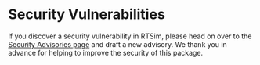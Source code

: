 # Security Vulnerabilities

If you discover a security vulnerability in RTSim, please head on
over to the [Security Advisories page][advisories] and
draft a new advisory.  We thank you in advance for helping to improve the
security of this package.

[advisories]:  https://github.com/sandialabs/RTSim/security/advisories
